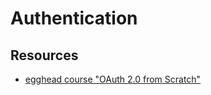 # Authentication

## Resources

- [egghead course "OAuth 2.0 from Scratch"](https://egghead.io/courses/oauth-2-0-from-scratch-74a92b57)
